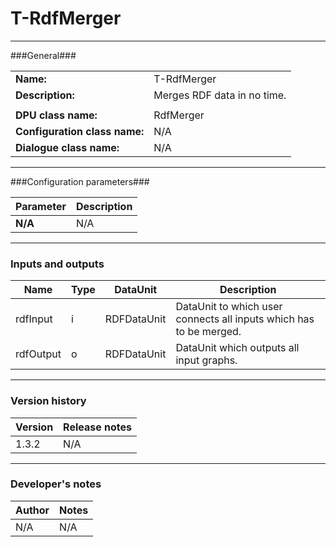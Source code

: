 # T-RdfMerger #
----------

###General###

|                              |                                                                             |
|------------------------------|-----------------------------------------------------------------------------|
|**Name:**                     |T-RdfMerger                                                               |
|**Description:**              |Merges RDF data in no time. |
|                              |                                                                             |
|**DPU class name:**           |RdfMerger                                                                 | 
|**Configuration class name:** |N/A                             |
|**Dialogue class name:**      |N/A                      |

***

###Configuration parameters###

|Parameter                                       |Description                                                              |                                                        
|------------------------------------------------|-------------------------------------------------------------------------|
|**N/A**                                         |N/A                |

***

### Inputs and outputs ###

|Name         |Type           |DataUnit     |Description             |
|-------------|---------------|-------------|------------------------|
|rdfInput     |i              |RDFDataUnit  |DataUnit to which user connects all inputs which has to be merged. |  
|rdfOutput    |o              |RDFDataUnit  |DataUnit which outputs all input graphs. |

***

### Version history ###

|Version          |Release notes               |
|-----------------|----------------------------|
|1.3.2            |N/A                         |                                


***

### Developer's notes ###

|Author           |Notes                           |
|-----------------|--------------------------------|
|N/A              |N/A                             | 
